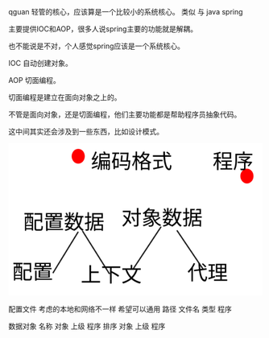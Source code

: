 qguan 轻管的核心，应该算是一个比较小的系统核心。
类似 与 java spring

主要提供IOC和AOP，很多人说spring主要的功能就是解耦。

也不能说是不对，个人感觉spring应该是一个系统核心。

IOC 自动创建对象。

AOP  切面编程。

切面编程是建立在面向对象之上的。

不管是面向对象，还是切面编程，他们主要功能都是帮助程序员抽象代码。

这中间其实还会涉及到一些东西，比如设计模式。


![image ](img/2_codingModel.svg)


配置文件 考虑的本地和网络不一样 希望可以通用
 路径 文件名 类型 程序

数据对象
 名称 对象  上级 程序
 排序 对象  上级 程序
 
 
 
 